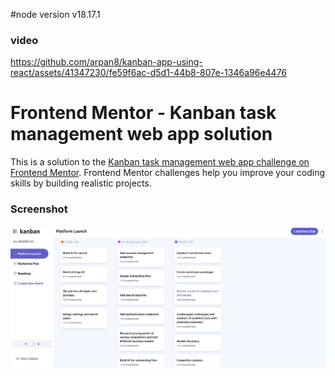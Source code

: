 #node version
v18.17.1

### video

https://github.com/arpan8/kanban-app-using-react/assets/41347230/fe59f6ac-d5d1-44b8-807e-1346a96e4476


# Frontend Mentor - Kanban task management web app solution

This is a solution to the [Kanban task management web app challenge on Frontend Mentor](https://www.frontendmentor.io/challenges/kanban-task-management-web-app-wgQLt-HlbB). Frontend Mentor challenges help you improve your coding skills by building realistic projects.


### Screenshot

![Screenshot](<./public/screenshots/image.png>)
